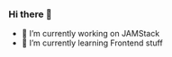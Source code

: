 ### Hi there 👋

- 🔭 I’m currently working on JAMStack
- 🌱 I’m currently learning Frontend stuff

<!--
**JohnDated/JohnDated** is a ✨ _special_ ✨ repository because its `README.md` (this file) appears on your GitHub profile.

Here are some ideas to get you started:

-->
